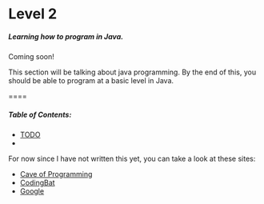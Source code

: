 # Level 2 #
##### *Learning how to program in Java.* #####
Coming soon!

This section will be talking about java programming. By the end of this, you should be able to program at a basic level in Java.

====

##### Table of Contents: #####
* [TODO](#)
* 
For now since I have not written this yet, you can take a look at these sites:

* [Cave of Programming](https://www.caveofprogramming.com/javatutorial/java-tutorial-1-compiling-and-running-a-java-program.html)
* [CodingBat](http://codingbat.com/java)
* [Google](http://lmgtfy.com/?q=Java+programming+tutorial)
